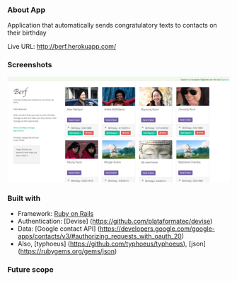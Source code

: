 ### About App
 Application that automatically sends congratulatory texts to contacts on their birthday
 
 Live URL: http://berf.herokuapp.com/
 
### Screenshots
 ![](https://raw.githubusercontent.com/bokwon/berf/master/screenshots/berf02.png)
 
### Built with
 - Framework: [Ruby on Rails](https://github.com/rails/rails)
 - Authentication: [Devise] (https://github.com/plataformatec/devise)
 - Data: [Google contact API] (https://developers.google.com/google-apps/contacts/v3/#authorizing_requests_with_oauth_20)
 - Also, [typhoeus] (https://github.com/typhoeus/typhoeus), [json] (https://rubygems.org/gems/json)

### Future scope
 

